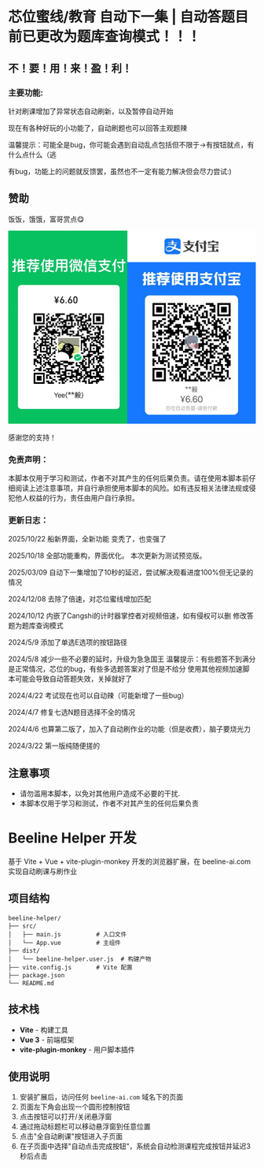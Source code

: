 # 芯位蜜线/教育 自动下一集 | 自动答题目前已更改为题库查询模式！！！

## 不！要！用！来！盈！利！

### 主要功能:
针对刷课增加了异常状态自动刷新，以及暂停自动开始

现在有各种好玩的小功能了，自动刷题也可以回答主观题辣

温馨提示：可能全是bug，你可能会遇到自动乱点包括但不限于->有按钮就点，有什么点什么（逃

有bug，功能上的问题就反馈罢，虽然也不一定有能力解决但会尽力尝试:)

## 赞助

饭饭，饿饿，富哥赏点😋

![pay](./src/assets/pay.jpg)

感谢您的支持！

### 免责声明：

本脚本仅用于学习和测试，作者不对其产生的任何后果负责。请在使用本脚本前仔细阅读上述注意事项，并自行承担使用本脚本的风险。如有违反相关法律法规或侵犯他人权益的行为，责任由用户自行承担。

### 更新日志：

2025/10/22
船新界面，全新功能
变秃了，也变强了

2025/10/18
全部功能重构，界面优化。
本次更新为测试预览版。

2025/03/09
自动下一集增加了10秒的延迟，尝试解决观看进度100%但无记录的情况

2024/12/08
去除了倍速，对芯位蜜线增加匹配

2024/10/12
内嵌了Cangshi的计时器掌控者对视频倍速，如有侵权可以删
修改答题为题库查询模式

2024/5/9
添加了单选E选项的按钮路径

2024/5/8
减少一些不必要的延时，升级为急急国王
温馨提示：有些题答不到满分是正常情况，芯位的bug，有些多选题答案对了但是不给分
使用其他视频加速脚本可能会导致自动答题失效，关掉就好了

2024/4/22
考试现在也可以自动辣（可能新增了一些bug）

2024/4/7
修复七选N题目选择不全的情况

2024/4/6
也算第二版了，加入了自动刷作业的功能（但是收费），脑子要烧光力

2024/3/22
第一版纯随便搓的

## 注意事项

- 请勿滥用本脚本，以免对其他用户造成不必要的干扰.
- 本脚本仅用于学习和测试，作者不对其产生的任何后果负责

# Beeline Helper 开发

基于 Vite + Vue + vite-plugin-monkey 开发的浏览器扩展，在 beeline-ai.com 实现自动刷课与刷作业

## 项目结构

```
beeline-helper/
├── src/
│   ├── main.js          # 入口文件
│   └── App.vue          # 主组件
├── dist/
│   └── beeline-helper.user.js  # 构建产物
├── vite.config.js       # Vite 配置
├── package.json
└── README.md
```

## 技术栈

- **Vite** - 构建工具
- **Vue 3** - 前端框架
- **vite-plugin-monkey** - 用户脚本插件

## 使用说明

1. 安装扩展后，访问任何 `beeline-ai.com` 域名下的页面
2. 页面左下角会出现一个圆形控制按钮
3. 点击按钮可以打开/关闭悬浮窗
4. 通过拖动标题栏可以移动悬浮窗到任意位置
5. 点击"全自动刷课"按钮进入子页面
6. 在子页面中选择"自动点击完成按钮"，系统会自动检测课程完成按钮并延迟3秒后点击
